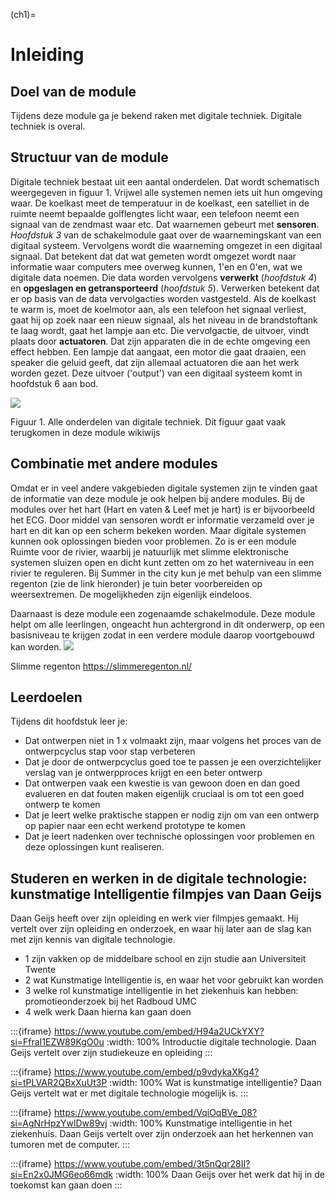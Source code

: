 (ch1)=
# Inleiding

## Doel van de module

Tijdens deze module ga je bekend raken met digitale techniek. Digitale techniek is overal.

## Structuur van de module

Digitale techniek bestaat uit een aantal onderdelen. Dat wordt schematisch weergegeven in figuur 1. Vrijwel alle systemen nemen iets uit hun omgeving waar. De koelkast meet de temperatuur in de koelkast, een satelliet in de ruimte neemt bepaalde golflengtes licht waar, een telefoon neemt een signaal van de zendmast waar etc. Dat waarnemen gebeurt met **sensoren**. *Hoofdstuk 3* van de schakelmodule gaat over de waarnemingskant van een digitaal systeem. Vervolgens wordt die waarneming omgezet in een digitaal signaal. Dat betekent dat dat wat gemeten wordt omgezet wordt naar informatie waar computers mee overweg kunnen, 1'en en 0'en, wat we digitale data noemen. Die data worden vervolgens **verwerkt** (*hoofdstuk 4*) en **opgeslagen en getransporteerd** (*hoofdstuk 5*). Verwerken betekent dat er op basis van de data vervolgacties worden vastgesteld. Als de koelkast te warm is, moet de koelmotor aan, als een telefoon het signaal verliest, gaat hij op zoek naar een nieuw signaal, als het niveau in de brandstoftank te laag wordt, gaat het lampje aan etc. Die vervolgactie, de uitvoer, vindt plaats door **actuatoren**. Dat zijn apparaten die in de echte omgeving een effect hebben. Een lampje dat aangaat, een motor die gaat draaien, een speaker die geluid geeft, dat zijn allemaal actuatoren die aan het werk worden gezet. Deze uitvoer ('output') van een digitaal systeem komt in hoofdstuk 6 aan bod.

![](https://cdn.mathpix.com/cropped/2024_12_19_51786a43dd384a158ec8g-04.jpg?height=915&width=1237&top_left_y=1570&top_left_x=421)

Figuur 1. Alle onderdelen van digitale techniek. Dit figuur gaat vaak terugkomen in deze module wikiwijs

## Combinatie met andere modules

Omdat er in veel andere vakgebieden digitale systemen zijn te vinden gaat de informatie van deze module je ook helpen bij andere modules. Bij de modules over het hart (Hart en vaten \& Leef met je hart) is er bijvoorbeeld het ECG. Door middel van sensoren wordt er informatie verzameld over je hart en dit kan op een scherm bekeken worden. Maar digitale systemen kunnen ook oplossingen bieden voor problemen. Zo is er een module Ruimte voor de rivier, waarbij je natuurlijk met slimme elektronische systemen sluizen open en dicht kunt zetten om zo het waterniveau in een rivier te reguleren. Bij Summer in the city kun je met behulp van een slimme regenton (zie de link hieronder) je tuin beter voorbereiden op weersextremen. De mogelijkheden zijn eigenlijk eindeloos.

Daarnaast is deze module een zogenaamde schakelmodule. Deze module helpt om alle leerlingen, ongeacht hun achtergrond in dit onderwerp, op een basisniveau te krijgen zodat in een verdere module daarop voortgebouwd kan worden.
![](https://cdn.mathpix.com/cropped/2024_12_19_51786a43dd384a158ec8g-05.jpg?height=281&width=409&top_left_y=893&top_left_x=178)

Slimme regenton
https://slimmeregenton.nl/

## Leerdoelen

Tijdens dit hoofdstuk leer je:
- Dat ontwerpen niet in 1 x volmaakt zijn, maar volgens het proces van de ontwerpcyclus stap voor stap verbeteren
- Dat je door de ontwerpcyclus goed toe te passen je een overzichtelijker verslag van je ontwerpproces krijgt en een beter ontwerp
- Dat ontwerpen vaak een kwestie is van gewoon doen en dan goed evalueren en dat fouten maken eigenlijk cruciaal is om tot een goed ontwerp te komen
- Dat je leert welke praktische stappen er nodig zijn om van een ontwerp op papier naar een echt werkend prototype te komen
- Dat je leert nadenken over technische oplossingen voor problemen en deze oplossingen kunt realiseren.


## Studeren en werken in de digitale technologie: kunstmatige Intelligentie filmpjes van Daan Geijs

Daan Geijs heeft over zijn opleiding en werk vier filmpjes gemaakt. Hij vertelt over zijn opleiding en onderzoek, en waar hij later aan de slag kan met zijn kennis van digitale technologie.

- 1 zijn vakken op de middelbare school en zijn studie aan Universiteit Twente
- 2 wat Kunstmatige Intelligentie is, en waar het voor gebruikt kan worden
- 3 welke rol kunstmatige intelligentie in het ziekenhuis kan hebben: promotieonderzoek bij het Radboud UMC
- 4 welk werk Daan hierna kan gaan doen

:::{iframe} https://www.youtube.com/embed/H94a2UCkYXY?si=FfraI1EZW89KgO0u
:width: 100%
Introductie digitale technologie. Daan Geijs vertelt over zijn studiekeuze en opleiding
:::

:::{iframe} https://www.youtube.com/embed/p9vdykaXKg4?si=tPLVAR2QBxXuUt3P
:width: 100%
Wat is kunstmatige intelligentie? Daan Geijs vertelt wat er met digitale technologie mogelijk is.
:::

:::{iframe} https://www.youtube.com/embed/VqiOqBVe_08?si=AgNrHpzYwlDw89vj
:width: 100%
Kunstmatige intelligentie in het ziekenhuis. Daan Geijs vertelt over zijn onderzoek aan het herkennen van tumoren met de computer.
:::

:::{iframe} https://www.youtube.com/embed/3t5nQqr28II?si=En2x0JMG6eo66mdk
:width: 100%
Daan Geijs over het werk dat hij in de toekomst kan gaan doen
:::

